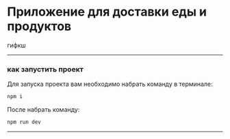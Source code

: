 # Приложение для доставки еды и продуктов
гифкш
___
### как запустить проект

Для запуска проекта вам необходимо набрать команду в терминале:

```javascript
npm i
```

После набрать команду:

```javascript
npm run dev
```
___


